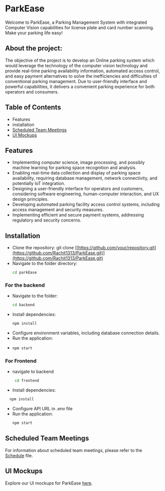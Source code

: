 # ParkEase

Welcome to ParkEase, a Parking Management System with integrated Computer Vision capabilities for license plate and card number scanning. 
Make your parking life easy!

## About the project:
The objective of the project is to develop an Online parking system which would leverage the technology of the computer vision technology and provide real-time parking availability information, automated access control, and easy payment alternatives to solve the inefficiencies and difficulties of conventional parking management. Due to user-friendly interface and powerful capabilities, it delivers a convenient parking experience for both operators and consumers.


## Table of Contents
- Features
- installation
- [Scheduled Team Meetings](ScheduledMeetings.md)
- [UI Mockups](https://www.figma.com/file/B7UZXwc2fCfZRZ6FwDW1en/ParkEase?type=design&node-id=0-1&mode=design&t=MxIkHSHE8DiDj7H7-0)


## Features
- Implementing computer science, image processing, and possibly machine learning for parking space recognition and analysis.
- Enabling real-time data collection and display of parking space availability, requiring database management, network connectivity, and potentially IoT integration.
- Designing a user-friendly interface for operators and customers, considering software engineering, human-computer interaction, and UX design principles.
- Developing automated parking facility access control systems, including access management and security measures.
- Implementing efficient and secure payment systems, addressing regulatory and security concerns.

## Installation
- Clone the repository: git clone [[https://github.com/your/repository.git](https://github.com/Rachit1313/ParkEase.git)](https://github.com/Rachit1313/ParkEase.git)
- Navigate to the folder directory:
  ```bash
  cd parkEase
  ```
  
### For the backend
- Navigate to the folder:
  ```bash
  cd backend
  ```
- Install dependencies:
  ``` bash
  npm install
  ```
-  Configure environment variables, including database connection details.
- Run the application:
- ``` bash
  npm start
  ```

### For Frontend
- navigate to backend
  ``` bash
   cd frontend
   ```
- Install dependencies:
 ``` bash
   npm install
```
- Configure API URL in .env file
- Run the application:
  ``` bash
  npm start
  ``` 

## Scheduled Team Meetings
For information about scheduled team meetings, please refer to the [Schedule](ScheduledMeetings.md) file.

## UI Mockups
Explore our UI mockups for ParkEase [here](https://www.figma.com/file/B7UZXwc2fCfZRZ6FwDW1en/ParkEase?type=design&node-id=0-1&mode=design&t=MxIkHSHE8DiDj7H7-0).
